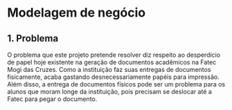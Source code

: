 # Modelagem de negócio

## 1. Problema

O problema que este projeto pretende resolver diz respeito ao desperdício de papel hoje existente na geração de documentos acadêmicos na Fatec Mogi das Cruzes. Como a instituição faz suas entregas de documentos fisicamente, acaba gastando desnecessariamente papéis para impressão. Além disso, a entrega de documentos físicos pode ser um problema para os alunos que moram longe da instituição, pois precisam se deslocar até a Fatec para pegar o documento.
